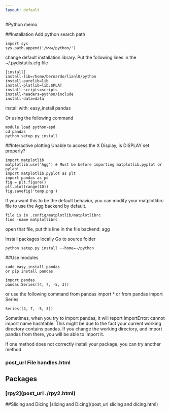 ```yaml
---
layout: default
---
```

#Python memo
 
##Installation
Add python search path
```
import sys
sys.path.append('/www/python/')
```

change default installation library. Put the following lines in the ~/.pydistutils.cfg  file
```
[install]
install-lib=/home/bernardo/lianl0/python
install-purelib=lib
install-platlib=lib.$PLAT
install-scripts=scripts
install-headers=python/include
install-data=data
```
install with:
easy_install pandas

Or using the following command

```
module load python-epd
cd pandas
python setup.py install
```
##Interactive plotting
Unable to access the X Display, is DISPLAY set properly?
```
import matplotlib
matplotlib.use('Agg') # Must be before importing matplotlib.pyplot or pylab!
import matplotlib.pyplot as plt
import pandas as pd
fig = plt.figure()
plt.plot(range(10))
fig.savefig('temp.png')
```
If you want this to be the default behavior, you can modify your matplotlibrc file to use the Agg backend by default. 
```
file is in .config/matplotlib/matplotlibrc
find -name matplotlibrc
```
open that file, put this line in the file backend: agg

Install packages locally
Go to source folder 
```
python setup.py install --home=~/python
```
##Use modules
```
sudo easy_install pandas
or pip install pandas
```

```
import pandas
pandas.Series([4, 7, -5, 3])
```
or use the following command
from pandas import *
or from pandas import Series
```
Series([4, 7, -5, 3])
```
Sometimes, when you try to import pandas, it will report ImportError: cannot import name hashtable. This might be due to the fact your current working directory contains pandas. If you change the working directory, and import pandas from there, you will be able to import it.</p>


If one method does not correctly install your package, you can try another method

### post_url  File handles.html
## Packages  
### [rpy2](post_url ./rpy2.html)

##Slicing and Dicing
 [slicing and Dicing](post_url slicing and dicing.html)
